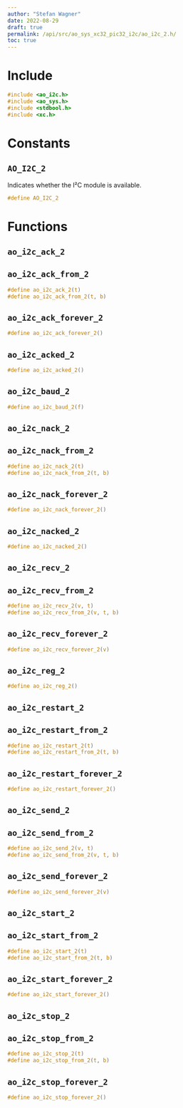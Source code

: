 ```yaml
---
author: "Stefan Wagner"
date: 2022-08-29
draft: true
permalink: /api/src/ao_sys_xc32_pic32_i2c/ao_i2c_2.h/
toc: true
---
```


# Include

```c
#include <ao_i2c.h>
#include <ao_sys.h>
#include <stdbool.h>
#include <xc.h>
```

# Constants

## `AO_I2C_2`

Indicates whether the I²C module is available.

```c
#define AO_I2C_2
```

# Functions

## `ao_i2c_ack_2`
## `ao_i2c_ack_from_2`

```c
#define ao_i2c_ack_2(t)
#define ao_i2c_ack_from_2(t, b)
```

## `ao_i2c_ack_forever_2`

```c
#define ao_i2c_ack_forever_2()
```

## `ao_i2c_acked_2`

```c
#define ao_i2c_acked_2()
```

## `ao_i2c_baud_2`

```c
#define ao_i2c_baud_2(f)
```

## `ao_i2c_nack_2`
## `ao_i2c_nack_from_2`

```c
#define ao_i2c_nack_2(t)
#define ao_i2c_nack_from_2(t, b)
```

## `ao_i2c_nack_forever_2`

```c
#define ao_i2c_nack_forever_2()
```

## `ao_i2c_nacked_2`

```c
#define ao_i2c_nacked_2()
```

## `ao_i2c_recv_2`
## `ao_i2c_recv_from_2`

```c
#define ao_i2c_recv_2(v, t)
#define ao_i2c_recv_from_2(v, t, b)
```

## `ao_i2c_recv_forever_2`

```c
#define ao_i2c_recv_forever_2(v)
```

## `ao_i2c_reg_2`

```c
#define ao_i2c_reg_2()
```

## `ao_i2c_restart_2`
## `ao_i2c_restart_from_2`

```c
#define ao_i2c_restart_2(t)
#define ao_i2c_restart_from_2(t, b)
```

## `ao_i2c_restart_forever_2`

```c
#define ao_i2c_restart_forever_2()
```

## `ao_i2c_send_2`
## `ao_i2c_send_from_2`

```c
#define ao_i2c_send_2(v, t)
#define ao_i2c_send_from_2(v, t, b)
```

## `ao_i2c_send_forever_2`

```c
#define ao_i2c_send_forever_2(v)
```

## `ao_i2c_start_2`
## `ao_i2c_start_from_2`

```c
#define ao_i2c_start_2(t)
#define ao_i2c_start_from_2(t, b)
```

## `ao_i2c_start_forever_2`

```c
#define ao_i2c_start_forever_2()
```

## `ao_i2c_stop_2`
## `ao_i2c_stop_from_2`

```c
#define ao_i2c_stop_2(t)
#define ao_i2c_stop_from_2(t, b)
```

## `ao_i2c_stop_forever_2`

```c
#define ao_i2c_stop_forever_2()
```
